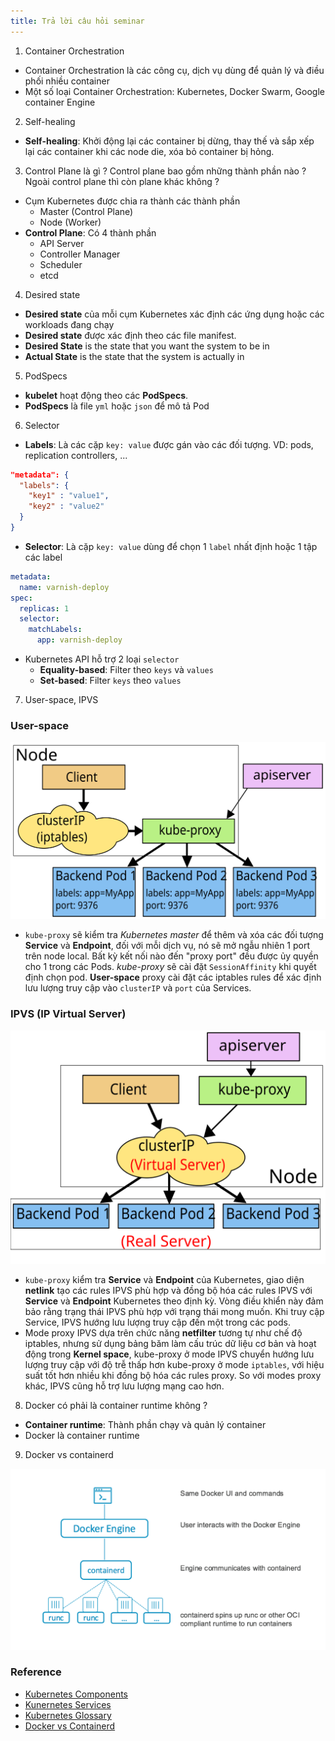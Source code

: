 ```yaml
---
title: Trả lời câu hỏi seminar
---
```


1. Container Orchestration
* Container Orchestration là các công cụ, dịch vụ dùng để  quản lý và điều phối nhiều container 
* Một số  loại Container Orchestration: Kubernetes, Docker Swarm, Google container Engine

2. Self-healing
* **Self-healing**: Khởi động lại các container bị dừng, thay thế và sắp xếp lại các container khi các node die, xóa bỏ container bị hỏng.

3. Control Plane là gì ? Control plane bao gồm những thành phần nào ? Ngoài control plane thì còn plane khác không ?
* Cụm Kubernetes được chia ra thành các thành phần 
    - Master (Control Plane)
    - Node (Worker)
* **Control Plane**: Có 4 thành phần 
    - API Server
    - Controller Manager
    - Scheduler
    - etcd

4. Desired state
* **Desired state** của mỗi cụm Kubernetes xác định các ứng dụng hoặc các workloads đang chạy
* **Desired state** được xác định theo các file manifest.
* **Desired State** is the state that you want the system to be in
* **Actual State** is the state that the system is actually in

5. PodSpecs
* **kubelet** hoạt động theo các **PodSpecs**. 
* **PodSpecs** là file `yml` hoặc `json` để  mô tả Pod

6. Selector
* **Labels**: Là các cặp `key: value` được gán vào các đối tượng. VD: pods, replication controllers, ...
```json
"metadata": {
  "labels": {
    "key1" : "value1",
    "key2" : "value2"
  }
}
```
* **Selector**: Là cặp `key: value` dùng để  chọn 1 `label` nhất định hoặc 1 tập các label
```yml
metadata: 
  name: varnish-deploy
spec:
  replicas: 1
  selector:
    matchLabels: 
      app: varnish-deploy
```
* Kubernetes API hỗ  trợ 2 loại `selector`
    - **Equality-based**: Filter theo `keys` và `values`
    - **Set-based**: Filter `keys` theo `values`

7. User-space, IPVS
### User-space

![User space](../k8s/img/services-userspace-overview.svg)

- `kube-proxy` sẽ kiểm tra *Kubernetes master* để  thêm và xóa các đối tượng **Service** và **Endpoint**, đối với mỗi dịch vụ, nó sẽ mở ngẫu nhiên 1 port trên node local. Bất kỳ kết nối nào đến "proxy port" đều được ủy quyền cho 1 trong các Pods. *kube-proxy* sẽ cài đặt `SessionAffinity` khi quyết định chọn pod. **User-space** proxy cài đặt các iptables rules để  xác định lưu lượng truy cập vào `clusterIP` và `port` của Services.

### IPVS (IP Virtual Server)

![IPVS](../k8s//img/services-ipvs-overview.svg)

- `kube-proxy` kiểm tra **Service** và **Endpoint** của Kubernetes, giao diện **netlink** tạo các rules IPVS phù hợp và đồng bộ hóa các rules IPVS với **Service** và **Endpoint** Kubernetes theo định kỳ. Vòng điều khiển này đảm bảo rằng trạng thái IPVS phù hợp với trạng thái mong muốn. Khi truy cập Service, IPVS hướng lưu lượng truy cập đến một trong các pods.
- Mode proxy IPVS dựa trên chức năng **netfilter** tương tự như chế độ iptables, nhưng sử dụng bảng băm làm cấu trúc dữ liệu cơ bản và hoạt động trong **Kernel space**, kube-proxy ở mode IPVS chuyển hướng lưu lượng truy cập với độ trễ thấp hơn kube-proxy ở mode `iptables`, với hiệu suất tốt hơn nhiều khi đồng bộ hóa các rules proxy. So với modes proxy khác, IPVS cũng hỗ  trợ lưu lượng mạng cao hơn.

8. Docker có phải là container runtime không ?
* **Container runtime**: Thành phần chạy và quản lý container 
* Docker là container runtime 

9. Docker vs containerd

![](../k8s/img/docker-containerd.png)


### Reference
* [Kubernetes Components](https://kubernetes.io/docs/concepts/overview/components/)
* [Kunernetes Services](https://kubernetes.io/docs/concepts/services-networking/service/)
* [Kubernetes Glossary](https://kubernetes.io/vi/docs/reference/glossary/?fundamental=true)
* [Docker vs Containerd](https://computingforgeeks.com/docker-vs-cri-o-vs-containerd/)
